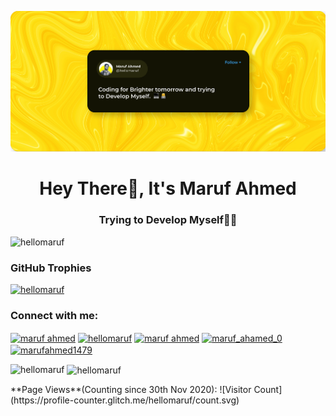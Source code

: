 <p align=center>
  <img src="GitImage.png" alt="profile" />
</p>

<h1 align="center">Hey There👋, It's Maruf Ahmed</h1>
<h3 align="center">Trying to Develop Myself👨‍💻</h3>

<p align="left"> <img src="https://komarev.com/ghpvc/?username=hellomaruf&label=Profile%20views&color=0e75b6&style=flat" alt="hellomaruf" /> </p>
<h3 align="left">GitHub Trophies</h3>
<p align="left"> <a href="https://github.com/ryo-ma/github-profile-trophy"><img src="https://github-profile-trophy.vercel.app/?username=hellomaruf" alt="hellomaruf" /></a> </p>

<h3 align="left">Connect with me:</h3>
<p align="left">
<a href="https://twitter.com/maruf ahmed" target="blank"><img align="center" src="https://raw.githubusercontent.com/rahuldkjain/github-profile-readme-generator/master/src/images/icons/Social/twitter.svg" alt="maruf ahmed" height="30" width="40" /></a>
<a href="https://linkedin.com/in/hellomaruf" target="blank"><img align="center" src="https://raw.githubusercontent.com/rahuldkjain/github-profile-readme-generator/master/src/images/icons/Social/linked-in-alt.svg" alt="hellomaruf" height="30" width="40" /></a>
<a href="https://fb.com/maruf ahmed" target="blank"><img align="center" src="https://raw.githubusercontent.com/rahuldkjain/github-profile-readme-generator/master/src/images/icons/Social/facebook.svg" alt="maruf ahmed" height="30" width="40" /></a>
<a href="https://instagram.com/maruf_ahamed_0" target="blank"><img align="center" src="https://raw.githubusercontent.com/rahuldkjain/github-profile-readme-generator/master/src/images/icons/Social/instagram.svg" alt="maruf_ahamed_0" height="30" width="40" /></a>
<a href="https://discord.gg/marufahmed1479" target="blank"><img align="center" src="https://raw.githubusercontent.com/rahuldkjain/github-profile-readme-generator/master/src/images/icons/Social/discord.svg" alt="marufahmed1479" height="30" width="40" /></a>
</p>

<p><img align="left" src="https://github-readme-stats.vercel.app/api/top-langs?username=hellomaruf&show_icons=true&locale=en&layout=compact" alt="hellomaruf" /></p>

<p>&nbsp;<img align="center" src="https://github-readme-stats.vercel.app/api?username=hellomaruf&show_icons=true&locale=en" alt="hellomaruf" /></p>
**Page Views**(Counting since 30th Nov 2020): ![Visitor Count](https://profile-counter.glitch.me/hellomaruf/count.svg)
